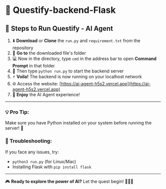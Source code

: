 # 🚀 Questify-backend-Flask

## 🌟 Steps to Run Questify - AI Agent 

1. ⬇️ **Download** or **Clone** the `run.py` and `requirement.txt` from the repository
2. 📂 **Go to** the downloaded file's folder
3. 💻 Now in the directory, type `cmd` in the address bar to open **Command Prompt** in that folder
4. 🐍 Then type `python run.py` to start the backend server
5. ⚡ **Voila!** The backend is now running on your localhost network
6. 🌐 Access the website: [https://ai-agent-h5s2.vercel.app](https://ai-agent-h5s2.vercel.app)
7. 🎉 **Enjoy** the AI Agent experience!

---

### 💡 Pro Tip:
Make sure you have Python installed on your system before running the server! 🐍

### 🔧 Troubleshooting:
If you face any issues, try:
- `python3 run.py` (for Linux/Mac)
- Installing Flask with `pip install flask`

---

🎮 **Ready to explore the power of AI?** Let the quest begin! 🧙‍♂️✨

